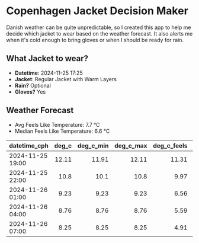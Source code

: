 
# Copenhagen Jacket Decision Maker

Danish weather can be quite unpredictable, so I created this app to help me decide which jacket to wear based on the weather forecast. 
It also alerts me when it's cold enough to bring gloves or when I should be ready for rain.

## What Jacket to wear?

- **Datetime**: 2024-11-25 17:25
- **Jacket**: Regular Jacket with Warm Layers
- **Rain?** Optional
- **Gloves?** Yes

## Weather Forecast
- Avg Feels Like Temperature: 7.7 °C
- Median Feels Like Temperature: 6.6 °C

| datetime_cph     |   deg_c |   deg_c_min |   deg_c_max |   deg_c_feels | weather   | wind   | rain   |
|:-----------------|--------:|------------:|------------:|--------------:|:----------|:-------|:-------|
| 2024-11-25 19:00 |   12.11 |       11.91 |       12.11 |         11.31 | Rain      | High   | Low    |
| 2024-11-25 22:00 |   10.8  |       10.1  |       10.8  |          9.97 | Rain      | Low    | Low    |
| 2024-11-26 01:00 |    9.23 |        9.23 |        9.23 |          6.56 | Clouds    | High   | None   |
| 2024-11-26 04:00 |    8.76 |        8.76 |        8.76 |          5.59 | Clouds    | High   | None   |
| 2024-11-26 07:00 |    8.25 |        8.25 |        8.25 |          4.91 | Clouds    | High   | None   |
        